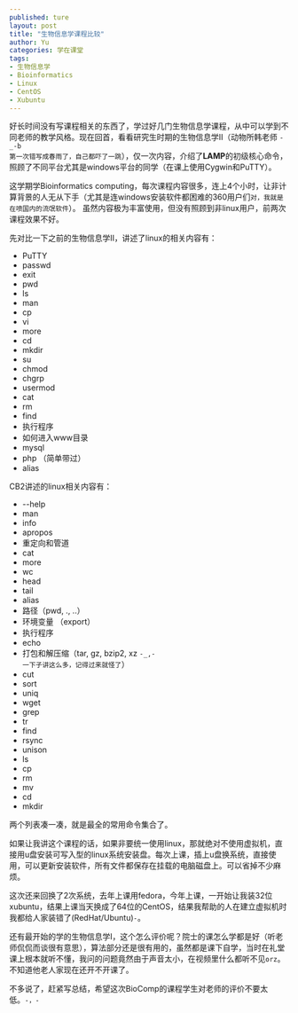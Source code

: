 ```yaml
---
published: ture
layout: post
title: "生物信息学课程比较"
author: Yu
categories: 学在课堂
tags:
- 生物信息学
- Bioinformatics
- Linux
- CentOS
- Xubuntu
---
```


好长时间没有写课程相关的东西了，学过好几门生物信息学课程，从中可以学到不同老师的教学风格。现在回首，看看研究生时期的生物信息学II（动物所韩老师 <code>-_-b 第一次错写成春雨了，自己都吓了一跳</code>），仅一次内容，介绍了**LAMP**的初级核心命令，照顾了不同平台尤其是windows平台的同学（在课上使用Cygwin和PuTTY）。

这学期学Bioinformatics computing，每次课程内容很多，连上4个小时，让非计算背景的人无从下手（尤其是连windows安装软件都困难的360用户们<code>对，我就是在喷国内的流氓软件</code>）。
虽然内容极为丰富使用，但没有照顾到非linux用户，前两次课程效果不好。

先对比一下之前的生物信息学II，讲述了linux的相关内容有：

- PuTTY
- passwd
- exit
- pwd
- ls
- man
- cp
- vi
- more
- cd
- mkdir
- su
- chmod
- chgrp
- usermod
- cat
- rm
- find
- 执行程序
- 如何进入www目录
- mysql
- php （简单带过）
- alias

CB2讲述的linux相关内容有：

- --help
- man
- info
- apropos
- 重定向和管道
- cat
- more
- wc
- head
- tail
- alias
- 路径（pwd, ., ..）
- 环境变量 （export）
- 执行程序
- echo
- 打包和解压缩（tar, gz, bzip2, xz <code>-_,- 一下子讲这么多，记得过来就怪了</code>）
- cut
- sort
- uniq
- wget
- grep
- tr
- find
- rsync
- unison
- ls
- cp
- rm
- mv
- cd
- mkdir

两个列表凑一凑，就是最全的常用命令集合了。

如果让我讲这个课程的话，如果非要统一使用linux，那就绝对不使用虚拟机，直接用u盘安装可写入型的linux系统安装盘。每次上课，插上u盘换系统，直接使用，可以更新安装软件，所有文件都保存在挂载的电脑磁盘上。可以省掉不少麻烦。

这次还来回换了2次系统，去年上课用fedora，今年上课，一开始让我装32位xubuntu，结果上课当天换成了64位的CentOS，结果我帮助的人在建立虚拟机时我都给人家装错了(RedHat/Ubuntu)<code>_-_</code>。

还有最开始的学的生物信息学I，这个怎么评价呢？院士的课怎么学都是好（听老师侃侃而谈很有意思），算法部分还是很有用的，虽然都是课下自学，当时在礼堂课上根本就听不懂，我问的问题竟然由于声音太小，在视频里什么都听不见<code>orz</code>。不知道他老人家现在还开不开课了。

不多说了，赶紧写总结，希望这次BioComp的课程学生对老师的评价不要太低。<code>-，-</code>
